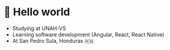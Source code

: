 # 👋 Hello world

- Studying at UNAH-VS
- Learning software development (Angular, React, React Native)
- At San Pedro Sula, Honduras 🇭🇳
